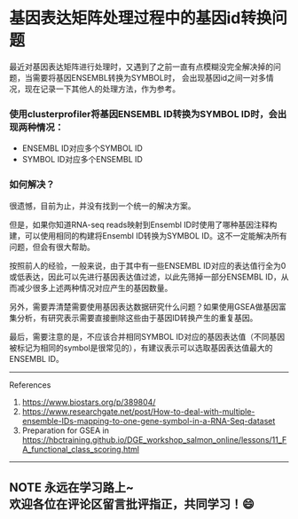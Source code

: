 # 基因表达矩阵处理过程中的基因id转换问题

最近对基因表达矩阵进行处理时，又遇到了之前一直有点模糊没完全解决掉的问题，当需要将基因ENSEMBL转换为SYMBOL时，
会出现基因id之间一对多情况，现在记录一下其他人的处理方法，作为参考。
  
### 使用clusterprofiler将基因ENSEMBL ID转换为SYMBOL ID时，会出现两种情况：  
* ENSEMBL ID对应多个SYMBOL ID
* SYMBOL ID对应多个ENSEMBL ID
  
### 如何解决？
很遗憾，目前为止，并没有找到一个统一的解决方案。
  
但是，如果你知道RNA-seq reads映射到Ensembl ID时使用了哪种基因注释构建，可以使用相同的构建将Ensembl ID转换为SYMBOL ID。这不一定能解决所有问题，但会有很大帮助。
  
按照前人的经验，一般来说，由于其中有一些ENSEMBL ID对应的表达值行全为0或低表达，因此可以先进行基因表达值过滤，以此先筛掉一部分ENSEMBL ID，从而减少很多上述两种情况对应产生的基因数量。
  
另外，需要弄清楚需要使用基因表达数据研究什么问题？如果使用GSEA做基因富集分析，有研究表示需要直接删除这些由于基因ID转换产生的重复基因。
  
最后，需要注意的是，不应该合并相同SYMBOL ID对应的基因表达值（不同基因被标记为相同的symbol是很常见的），有建议表示可以选取基因表达值最大的ENSEMBL ID。
  
-------
References
1. https://www.biostars.org/p/389804/
2. https://www.researchgate.net/post/How-to-deal-with-multiple-ensemble-IDs-mapping-to-one-gene-symbol-in-a-RNA-Seq-dataset
3. Preparation for GSEA in https://hbctraining.github.io/DGE_workshop_salmon_online/lessons/11_FA_functional_class_scoring.html
  
---
**NOTE**
永远在学习路上~  
欢迎各位在评论区留言批评指正，共同学习！:smile:
---
